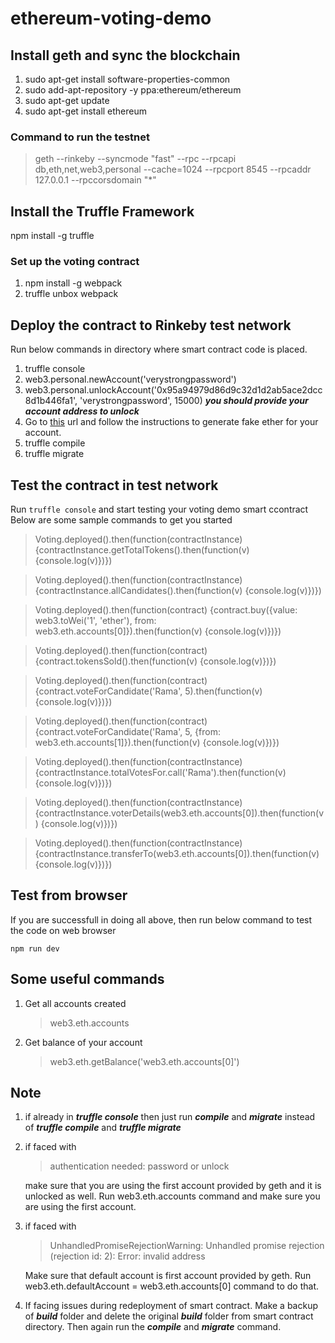 
# ethereum-voting-demo

## Install geth and sync the blockchain

 1. sudo apt-get install software-properties-common
 2. sudo add-apt-repository -y ppa:ethereum/ethereum
 3. sudo apt-get update
 4. sudo apt-get install ethereum

### Command to run the testnet

> geth --rinkeby --syncmode "fast" --rpc --rpcapi db,eth,net,web3,personal --cache=1024  --rpcport 8545 --rpcaddr 127.0.0.1 --rpccorsdomain "*"


## Install the Truffle Framework
npm install -g truffle

### Set up the voting contract
 1. npm install -g webpack
 2. truffle unbox webpack

## Deploy the contract to Rinkeby test network
Run below commands in directory where smart contract code is placed. 
 1. truffle console
 2. web3.personal.newAccount('verystrongpassword')
 3. web3.personal.unlockAccount('0x95a94979d86d9c32d1d2ab5ace2dcc8d1b446fa1', 'verystrongpassword', 15000) ***you  should provide your account address to unlock***
 4. Go to [this](https://faucet.rinkeby.io/) url and follow the instructions to generate fake ether for your account.
 5. truffle compile
 6. truffle migrate

## Test the contract in test network
Run `truffle console` and start testing your voting demo smart ccontract
Below are some sample commands to get you started

> Voting.deployed().then(function(contractInstance) {contractInstance.getTotalTokens().then(function(v) {console.log(v)})})

> Voting.deployed().then(function(contractInstance) {contractInstance.allCandidates().then(function(v) {console.log(v)})})

> Voting.deployed().then(function(contract) {contract.buy({value: web3.toWei('1', 'ether'), from: web3.eth.accounts[0]}).then(function(v) {console.log(v)})})

> Voting.deployed().then(function(contract) {contract.tokensSold().then(function(v) {console.log(v)})})

> Voting.deployed().then(function(contract) {contract.voteForCandidate('Rama', 5).then(function(v) {console.log(v)})})

> Voting.deployed().then(function(contract) {contract.voteForCandidate('Rama', 5, {from: web3.eth.accounts[1]}).then(function(v) {console.log(v)})})

> Voting.deployed().then(function(contractInstance) {contractInstance.totalVotesFor.call('Rama').then(function(v) {console.log(v)})})

> Voting.deployed().then(function(contractInstance) {contractInstance.voterDetails(web3.eth.accounts[0]).then(function(v) {console.log(v)})})

> Voting.deployed().then(function(contractInstance) {contractInstance.transferTo(web3.eth.accounts[0]).then(function(v) {console.log(v)})})

## Test from browser
If you are successfull in doing all above, then run below command to test the code on web browser

    npm run dev

## Some useful commands
1. Get all accounts created
	> web3.eth.accounts
2. Get balance of your account
	> web3.eth.getBalance('web3.eth.accounts[0]')

## Note
1.  if already in ***truffle console*** then just run ***compile*** and ***migrate*** instead of ***truffle compile*** and ***truffle migrate***

2. if faced with 
	> authentication needed: password or unlock
	
	make sure that you are using the first account provided by geth and it is 					unlocked as well. Run web3.eth.accounts command and make sure you are using the first account.

3. if faced with 
	> UnhandledPromiseRejectionWarning: Unhandled promise rejection (rejection id: 2): Error: invalid address
	
	Make sure that default account is first account provided by geth. Run web3.eth.defaultAccount = web3.eth.accounts[0] command to do that.

6. If facing issues during redeployment of smart contract. Make a backup of ***build*** folder and delete the original ***build*** folder from smart contract directory. Then again run the ***compile*** and ***migrate*** command.
